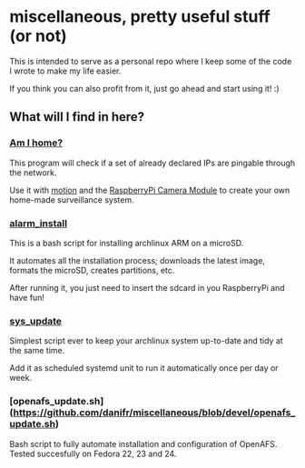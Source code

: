 # miscellaneous, pretty useful stuff (or not)

This is intended to serve as a personal repo where I keep some of the code I wrote to make my life easier.

If you think you can also profit from it, just go ahead and start using it! :)

## What will I find in here?

### [Am I home?](https://github.com/danifr/miscellaneous/tree/devel/amihome)

This program will check if a set of already declared IPs are pingable through the network.

Use it with [motion](http://www.lavrsen.dk/foswiki/bin/view/Motion/WebHome) and the [RaspberryPi Camera Module](https://www.raspberrypi.org/products/camera-module/) to create your own home-made surveillance system.

### [alarm_install](https://github.com/danifr/miscellaneous/blob/devel/alarm_install.sh)

This is a bash script for installing archlinux ARM on a microSD.

It automates all the installation process; downloads the latest image, formats the microSD, creates partitions, etc.

After running it, you just need to insert the sdcard in you RaspberryPi and have fun!

### [sys_update](https://github.com/danifr/miscellaneous/blob/devel/sys_update.sh)

Simplest script ever to keep your archlinux system up-to-date and tidy at the same time.

Add it as scheduled systemd unit to run it automatically once per day or week.

### [openafs_update.sh] (https://github.com/danifr/miscellaneous/blob/devel/openafs_update.sh)

Bash script to fully automate installation and configuration of OpenAFS.
Tested succesfully on Fedora 22, 23 and 24.
